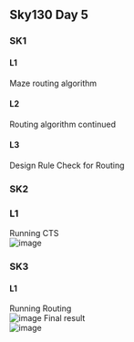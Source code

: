 ## Sky130 Day 5
### SK1
#### L1
Maze routing algorithm
#### L2
Routing algorithm continued
#### L3
Design Rule Check for Routing
### SK2
### L1
Running CTS\
![image](https://github.com/mkhaliq12/RS_ChipDesign/assets/139871694/103f021a-3083-43be-ba7f-4e8fb27ee6ae)

### SK3
#### L1
Running Routing\
![image](https://github.com/mkhaliq12/RS_ChipDesign/assets/139871694/a12f44f6-938c-4809-96d7-e3b755a224e9)
Final result\
![image](https://github.com/mkhaliq12/RS_ChipDesign/assets/139871694/1f5b6e6e-f59a-486f-9a09-e162dfc3d053)

